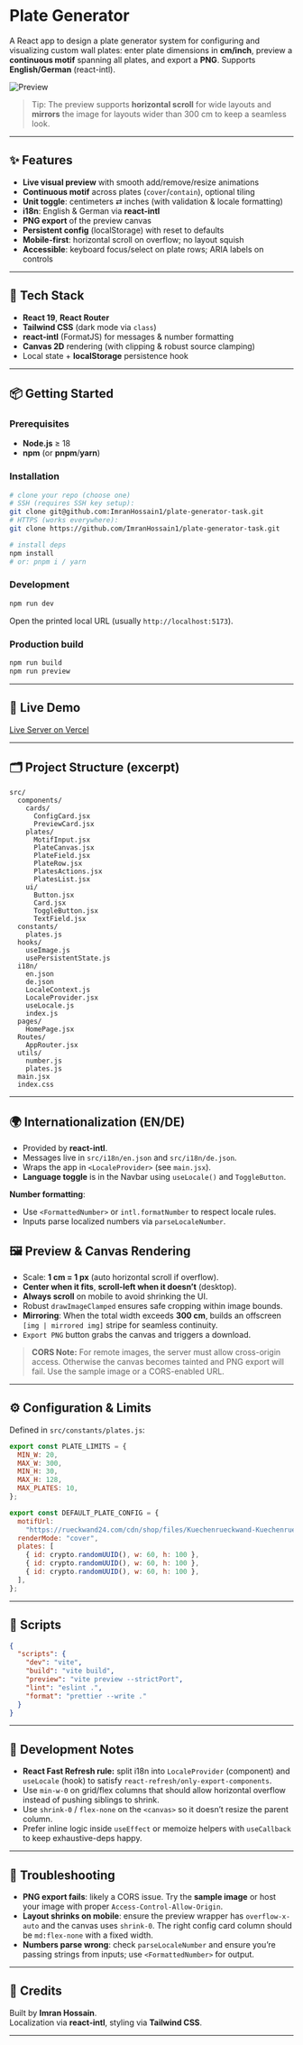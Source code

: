 # Plate Generator

A React app to design a plate generator system for configuring and visualizing custom wall plates: enter plate dimensions in **cm/inch**, preview a **continuous motif** spanning all plates, and export a **PNG**. Supports **English/German** (react-intl).

![Preview](./docs/images/preview.png)

> Tip: The preview supports **horizontal scroll** for wide layouts and **mirrors** the image for layouts wider than 300 cm to keep a seamless look.

---

## ✨ Features

- **Live visual preview** with smooth add/remove/resize animations
- **Continuous motif** across plates (`cover`/`contain`), optional tiling
- **Unit toggle**: centimeters ⇄ inches (with validation & locale formatting)
- **i18n**: English & German via **react-intl**
- **PNG export** of the preview canvas
- **Persistent config** (localStorage) with reset to defaults
- **Mobile-first**: horizontal scroll on overflow; no layout squish
- **Accessible**: keyboard focus/select on plate rows; ARIA labels on controls

---

## 🧱 Tech Stack

- **React 19**, **React Router**
- **Tailwind CSS** (dark mode via `class`)
- **react-intl** (FormatJS) for messages & number formatting
- **Canvas 2D** rendering (with clipping & robust source clamping)
- Local state + **localStorage** persistence hook

---

## 📦 Getting Started

### Prerequisites

- **Node.js** ≥ 18
- **npm** (or **pnpm**/**yarn**)

### Installation

```bash
# clone your repo (choose one)
# SSH (requires SSH key setup):
git clone git@github.com:ImranHossain1/plate-generator-task.git
# HTTPS (works everywhere):
git clone https://github.com/ImranHossain1/plate-generator-task.git

# install deps
npm install
# or: pnpm i / yarn
```

### Development

```bash
npm run dev
```

Open the printed local URL (usually `http://localhost:5173`).

### Production build

```bash
npm run build
npm run preview
```

---

## 🔗 Live Demo

[Live Server on Vercel](https://plate-generator-task.vercel.app/)

---

## 🗂️ Project Structure (excerpt)

```
src/
  components/
    cards/
      ConfigCard.jsx
      PreviewCard.jsx
    plates/
      MotifInput.jsx
      PlateCanvas.jsx
      PlateField.jsx
      PlateRow.jsx
      PlatesActions.jsx
      PlatesList.jsx
    ui/
      Button.jsx
      Card.jsx
      ToggleButton.jsx
      TextField.jsx
  constants/
    plates.js
  hooks/
    useImage.js
    usePersistentState.js
  i18n/
    en.json
    de.json
    LocaleContext.js
    LocaleProvider.jsx
    useLocale.js
    index.js
  pages/
    HomePage.jsx
  Routes/
    AppRouter.jsx
  utils/
    number.js
    plates.js
  main.jsx
  index.css
```

---

## 🌍 Internationalization (EN/DE)

- Provided by **react-intl**.
- Messages live in `src/i18n/en.json` and `src/i18n/de.json`.
- Wraps the app in `<LocaleProvider>` (see `main.jsx`).
- **Language toggle** is in the Navbar using `useLocale()` and `ToggleButton`.

**Number formatting**:

- Use `<FormattedNumber>` or `intl.formatNumber` to respect locale rules.
- Inputs parse localized numbers via `parseLocaleNumber`.

## 🖼️ Preview & Canvas Rendering

- Scale: **1 cm = 1 px** (auto horizontal scroll if overflow).
- **Center when it fits**, **scroll-left when it doesn’t** (desktop).
- **Always scroll** on mobile to avoid shrinking the UI.
- Robust `drawImageClamped` ensures safe cropping within image bounds.
- **Mirroring**: When the total width exceeds **300 cm**, builds an offscreen `[img | mirrored img]` stripe for seamless continuity.
- `Export PNG` button grabs the canvas and triggers a download.

> **CORS Note:** For remote images, the server must allow cross-origin access. Otherwise the canvas becomes tainted and PNG export will fail. Use the sample image or a CORS-enabled URL.

---

## ⚙️ Configuration & Limits

Defined in `src/constants/plates.js`:

```js
export const PLATE_LIMITS = {
  MIN_W: 20,
  MAX_W: 300,
  MIN_H: 30,
  MAX_H: 128,
  MAX_PLATES: 10,
};

export const DEFAULT_PLATE_CONFIG = {
  motifUrl:
    "https://rueckwand24.com/cdn/shop/files/Kuechenrueckwand-Kuechenrueckwand-Gruene-frische-Kraeuter-KR-000018-HB.jpg?v=1695288356&width=1200",
  renderMode: "cover",
  plates: [
    { id: crypto.randomUUID(), w: 60, h: 100 },
    { id: crypto.randomUUID(), w: 60, h: 100 },
    { id: crypto.randomUUID(), w: 60, h: 100 },
  ],
};
```

---

## 🧪 Scripts

```json
{
  "scripts": {
    "dev": "vite",
    "build": "vite build",
    "preview": "vite preview --strictPort",
    "lint": "eslint .",
    "format": "prettier --write ."
  }
}
```

---

## 🧰 Development Notes

- **React Fast Refresh rule:** split i18n into `LocaleProvider` (component) and `useLocale` (hook) to satisfy `react-refresh/only-export-components`.
- Use `min-w-0` on grid/flex columns that should allow horizontal overflow instead of pushing siblings to shrink.
- Use `shrink-0` / `flex-none` on the `<canvas>` so it doesn’t resize the parent column.
- Prefer inline logic inside `useEffect` or memoize helpers with `useCallback` to keep exhaustive-deps happy.

---

## 🔧 Troubleshooting

- **PNG export fails**: likely a CORS issue. Try the **sample image** or host your image with proper `Access-Control-Allow-Origin`.
- **Layout shrinks on mobile**: ensure the preview wrapper has `overflow-x-auto` and the canvas uses `shrink-0`. The right config card column should be `md:flex-none` with a fixed width.
- **Numbers parse wrong**: check `parseLocaleNumber` and ensure you’re passing strings from inputs; use `<FormattedNumber>` for output.

---

## 🙌 Credits

Built by **Imran Hossain**.  
Localization via **react-intl**, styling via **Tailwind CSS**.

---
